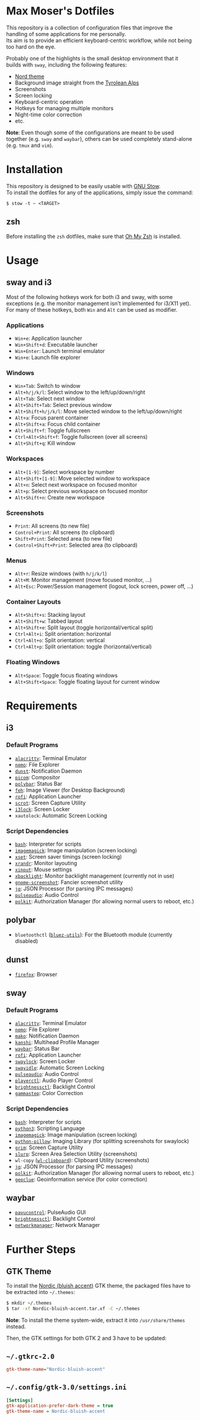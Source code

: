 # Max Moser's Dotfiles

This repository is a collection of configuration files that improve the handling of some applications for me personally.  
Its aim is to provide an efficient keyboard-centric workflow, while not being too hard on the eye.


Probably one of the highlights is the small desktop environment that it builds with `sway`, including the following features:

* [Nord theme](https://www.nordtheme.com/)
* Background image straight from the [Tyrolean Alps](https://www.alpbachtal.at/en)
* Screenshots
* Screen locking
* Keyboard-centric operation
* Hotkeys for managing multiple monitors
* Night-time color correction
* etc.


**Note**: Even though some of the configurations are meant to be used together (e.g. `sway` and `waybar`), others can be used completely stand-alone (e.g. `tmux` and `vim`).



# Installation

This repository is designed to be easily usable with [GNU Stow](https://www.gnu.org/software/stow/).  
To install the dotfiles for any of the applications, simply issue the command:

`$ stow -t ~ <TARGET>`


## zsh

Before installing the `zsh` dotfiles, make sure that [Oh My Zsh](https://github.com/ohmyzsh/ohmyzsh) is installed.



# Usage


## sway and i3

Most of the following hotkeys work for both i3 and sway, with some exceptions (e.g. the monitor management isn't implemented for i3/X11 yet).
For many of these hotkeys, both `Win` and `Alt` can be used as modifier.

### Applications

* `Win+e`: Application launcher
* `Win+Shift+d`: Executable launcher
* `Win+Enter`: Launch terminal emulator
* `Win+e`: Launch file explorer

### Windows

* `Win+Tab`: Switch to window
* `Alt+h/j/k/l`: Select window to the left/up/down/right
* `Alt+Tab`: Select next window
* `Alt+Shift+Tab`: Select previous window
* `Alt+Shift+h/j/k/l`: Move selected window to the left/up/down/right
* `Alt+a`: Focus parent container
* `Alt+Shift+a`: Focus child container
* `Alt+Shift+f`: Toggle fullscreen
* `Ctrl+Alt+Shift+f`: Toggle fullscreen (over all screens)
* `Alt+Shift+q`: Kill window

### Workspaces

* `Alt+[1-9]`: Select workspace by number
* `Alt+Shift+[1-9]`: Move selected window to workspace
* `Alt+n`: Select next workspace on focused monitor
* `Alt+p`: Select previous workspace on focused monitor
* `Alt+Shift+n`: Create new workspace

### Screenshots

* `Print`: All screens (to new file)
* `Control+Print`: All screens (to clipboard)
* `Shift+Print`: Selected area (to new file)
* `Control+Shift+Print`: Selected area (to clipboard)

### Menus

* `Alt+r`: Resize windows (with `h/j/k/l`)
* `Alt+M`: Monitor management (move focused monitor, ...)
* `Alt+Esc`: Power/Session management (logout, lock screen, power off, ...)

### Container Layouts

* `Alt+Shift+s`: Stacking layout
* `Alt+Shift+w`: Tabbed layout
* `Alt+Shift+e`: Split layout (toggle horizontal/vertical split)
* `Ctrl+Alt+i`: Split orientation: horizontal
* `Ctrl+Alt+o`: Split orientation: vertical
* `Ctrl+Alt+p`: Split orientation: toggle (horizontal/vertical)

### Floating Windows

* `Alt+Space`: Toggle focus floating windows
* `Alt+Shift+Space`: Toggle floating layout for current window



# Requirements


## i3

### Default Programs

* [`alacritty`](https://github.com/alacritty/alacritty): Terminal Emulator
* [`nemo`](https://wiki.archlinux.org/index.php/Nemo): File Explorer
* [`dunst`](https://github.com/dunst-project/dunst): Notification Daemon
* [`picom`](https://github.com/yshui/picom): Compositor
* [`polybar`](https://github.com/polybar/polybar): Status Bar
* [`feh`](https://feh.finalrewind.org/): Image Viewer (for Desktop Background)
* [`rofi`](https://github.com/davatorium/rofi): Application Launcher
* [`scrot`](https://github.com/resurrecting-open-source-projects/scrot): Screen Capture Utility
* [`i3lock`](https://github.com/i3/i3lock): Screen Locker
* `xautolock`: Automatic Screen Locking

### Script Dependencies

* [`bash`](https://www.gnu.org/software/bash/): Interpreter for scripts
* [`imagemagick`](https://imagemagick.org/index.php): Image manipulation (screen locking)
* [`xset`](https://www.x.org/wiki/): Screen saver timings (screen locking)
* [`xrandr`](https://www.x.org/wiki/): Monitor layouting
* [`xinput`](https://www.x.org/wiki/): Mouse settings
* [`xbacklight`](https://www.x.org/wiki/): Monitor backlight management (currently not in use)
* [`gnome-screenshot`](https://gitlab.gnome.org/GNOME/gnome-screenshot): Fancier screenshot utility
* [`jq`](https://stedolan.github.io/jq/): JSON Processor (for parsing IPC messages)
* [`pulseaudio`](https://www.x.org/wiki/): Audio Control
* [`polkit`](https://www.freedesktop.org/wiki/Software/polkit/): Authorization Manager (for allowing normal users to reboot, etc.)


## polybar

* `bluetoothctl` ([`bluez-utils`](http://www.bluez.org/)): For the Bluetooth module (currently disabled)


## dunst

* [`firefox`](https://www.mozilla.org/en-US/firefox/new/): Browser


## sway

### Default Programs

* [`alacritty`](https://github.com/alacritty/alacritty): Terminal Emulator
* [`nemo`](https://wiki.archlinux.org/index.php/Nemo): File Explorer
* [`mako`](https://wayland.emersion.fr/mako/): Notification Daemon
* [`kanshi`](https://github.com/emersion/kanshi): Multihead Profile Manager
* [`waybar`](https://github.com/Alexays/Waybar/): Status Bar
* [`rofi`](https://github.com/davatorium/rofi): Application Launcher
* [`swaylock`](https://github.com/swaywm/swaylock): Screen Locker
* [`swayidle`](https://github.com/swaywm/swayidle): Automatic Screen Locking
* [`pulseaudio`](https://www.x.org/wiki/): Audio Control
* [`playerctl`](https://github.com/acrisci/playerctl): Audio Player Control
* [`brightnessctl`](https://github.com/Hummer12007/brightnessctl): Backlight Control
* [`gammastep`](https://gitlab.com/chinstrap/gammastep): Color Correction

### Script Dependencies

* [`bash`](https://www.gnu.org/software/bash/): Interpreter for scripts
* [`python3`](https://www.python.org/): Scripting Language
* [`imagemagick`](https://imagemagick.org/index.php): Image manipulation (screen locking)
* [`python-pillow`](https://pillow.readthedocs.io/en/stable/): Imaging Library (for splitting screenshots for swaylock)
* [`grim`](https://github.com/emersion/grim): Screen Capture Utility
* [`slurp`](https://github.com/emersion/slurp): Screen Area Selection Utility (screenshots)
* `wl-copy` ([`wl-clipboard`](https://github.com/bugaevc/wl-clipboard)): Clipboard Utility (screenshots)
* [`jq`](https://stedolan.github.io/jq/): JSON Processor (for parsing IPC messages)
* [`polkit`](https://www.freedesktop.org/wiki/Software/polkit/): Authorization Manager (for allowing normal users to reboot, etc.)
* [`geoclue`](https://www.freedesktop.org/wiki/Software/GeoClue/): Geoinformation service (for color correction)


## waybar

* [`pavucontrol`](https://freedesktop.org/software/pulseaudio/pavucontrol/): PulseAudio GUI
* [`brightnessctl`](https://github.com/Hummer12007/brightnessctl): Backlight Control
* [`networkmanager`](https://wiki.gnome.org/Projects/NetworkManager): Network Manager



# Further Steps


## GTK Theme

To install the [Nordic (bluish accent)](https://github.com/EliverLara/Nordic) GTK theme, the packaged files have to be extracted into `~/.themes`:

```bash
$ mkdir ~/.themes
$ tar -xf Nordic-bluish-accent.tar.xf -C ~/.themes
```

**Note**: To install the theme system-wide, extract it into `/usr/share/themes` instead.


Then, the GTK settings for both GTK 2 and 3 have to be updated:

`~/.gtkrc-2.0`
---
```ini
gtk-theme-name="Nordic-bluish-accent"
```

`~/.config/gtk-3.0/settings.ini`
---
```ini
[Settings]
gtk-application-prefer-dark-theme = true
gtk-theme-name = Nordic-bluish-accent
```

